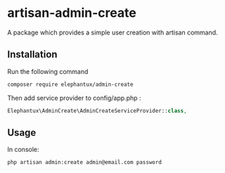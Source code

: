 # artisan-admin-create
A package which provides a simple user creation with artisan command.

## Installation
Run the following command
```bash
composer require elephantux/admin-create
```

Then add service provider to config/app.php :
```php
Elephantux\AdminCreate\AdminCreateServiceProvider::class,
```
## Usage
In console:
```bash
php artisan admin:create admin@email.com password
```

